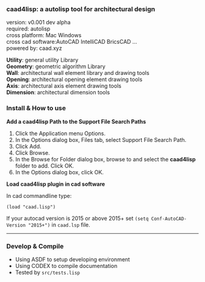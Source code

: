 ### caad4lisp: a autolisp tool for architectural design

version:           v0.001 dev alpha  
required:          autolisp  
cross platform:    Mac Windows   
cross cad software:AutoCAD IntelliCAD BricsCAD ...   
powered by:        caad.xyz  

**Utility**: general utility Library    
**Geometry**: geometric algorithm Library  
**Wall**: architectural wall element library and drawing tools  
**Opening**: architectural opening element drawing tools  
**Axis**: architectural axis element drawing tools  
**Dimension**: architectural dimension tools  

### Install & How to use  

**Add a caad4lisp Path to the Support File Search Paths**  
1. Click the Application menu  Options.
1. In the Options dialog box, Files tab, select Support File Search Path.
1. Click Add.
1. Click Browse.
1. In the Browse for Folder dialog box, browse to and select the **caad4lisp** folder to add. Click OK.
1. In the Options dialog box, click OK.

**Load caad4lisp plugin in cad software**

In cad commandline type:  
```
(load "caad.lisp")
```

If your autocad version is 2015 or above 2015+  set `(setq Conf-AutoCAD-Version "2015+")` in `caad.lsp` file.

----

### Develop & Compile

* Using ASDF to setup developing environment
* Using CODEX to compile documentation
* Tested by `src/tests.lisp`

